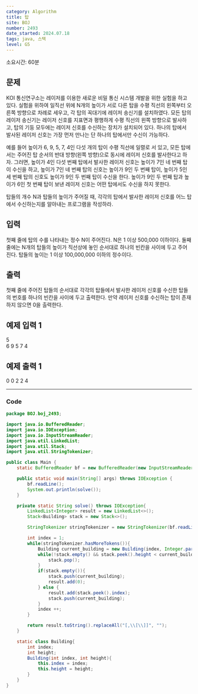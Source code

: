 ```yaml
---
category: Algorithm
title: 탑
site: BOJ
number: 2493
date_started: 2024.07.18
tags: java, 스택
level: G5
---
```


소요시간: 60분

## 문제

KOI 통신연구소는 레이저를 이용한 새로운 비밀 통신 시스템 개발을 위한 실험을 하고 있다. 실험을 위하여 일직선 위에 N개의 높이가 서로 다른 탑을 수평 직선의 왼쪽부터 오른쪽 방향으로 차례로 세우고, 각 탑의 꼭대기에 레이저 송신기를 설치하였다. 모든 탑의 레이저 송신기는 레이저 신호를 지표면과 평행하게 수평 직선의 왼쪽 방향으로 발사하고, 탑의 기둥 모두에는 레이저 신호를 수신하는 장치가 설치되어 있다. 하나의 탑에서 발사된 레이저 신호는 가장 먼저 만나는 단 하나의 탑에서만 수신이 가능하다.

예를 들어 높이가 6, 9, 5, 7, 4인 다섯 개의 탑이 수평 직선에 일렬로 서 있고, 모든 탑에서는 주어진 탑 순서의 반대 방향(왼쪽 방향)으로 동시에 레이저 신호를 발사한다고 하자. 그러면, 높이가 4인 다섯 번째 탑에서 발사한 레이저 신호는 높이가 7인 네 번째 탑이 수신을 하고, 높이가 7인 네 번째 탑의 신호는 높이가 9인 두 번째 탑이, 높이가 5인 세 번째 탑의 신호도 높이가 9인 두 번째 탑이 수신을 한다. 높이가 9인 두 번째 탑과 높이가 6인 첫 번째 탑이 보낸 레이저 신호는 어떤 탑에서도 수신을 하지 못한다.

탑들의 개수 N과 탑들의 높이가 주어질 때, 각각의 탑에서 발사한 레이저 신호를 어느 탑에서 수신하는지를 알아내는 프로그램을 작성하라.

## 입력

첫째 줄에 탑의 수를 나타내는 정수 N이 주어진다. N은 1 이상 500,000 이하이다. 둘째 줄에는 N개의 탑들의 높이가 직선상에 놓인 순서대로 하나의 빈칸을 사이에 두고 주어진다. 탑들의 높이는 1 이상 100,000,000 이하의 정수이다.

## 출력

첫째 줄에 주어진 탑들의 순서대로 각각의 탑들에서 발사한 레이저 신호를 수신한 탑들의 번호를 하나의 빈칸을 사이에 두고 출력한다. 만약 레이저 신호를 수신하는 탑이 존재하지 않으면 0을 출력한다.

## 예제 입력 1

5  
6 9 5 7 4

## 예제 출력 1

0 0 2 2 4

---

### Code

<!-- CODE-APPENDED:Main.java -->
```java
package BOJ.boj_2493;

import java.io.BufferedReader;
import java.io.IOException;
import java.io.InputStreamReader;
import java.util.LinkedList;
import java.util.Stack;
import java.util.StringTokenizer;

public class Main {
    static BufferedReader bf = new BufferedReader(new InputStreamReader(System.in));

    public static void main(String[] args) throws IOException {
        bf.readLine();
        System.out.println(solve());
    }

    private static String solve() throws IOException{
        LinkedList<Integer> result = new LinkedList<>();
        Stack<Building> stack = new Stack<>();

        StringTokenizer stringTokenizer = new StringTokenizer(bf.readLine());

        int index = 1;
        while(stringTokenizer.hasMoreTokens()){
            Building current_building = new Building(index, Integer.parseInt(stringTokenizer.nextToken()));
            while(!stack.empty() && stack.peek().height < current_building.height){
                stack.pop();
            }
            if(stack.empty()){
                stack.push(current_building);
                result.add(0);
            } else {
                result.add(stack.peek().index);
                stack.push(current_building);
            }
            index ++;
        }

        return result.toString().replaceAll("[,\\[\\]]", "");
    }

    static class Building{
        int index;
        int height;
        Building(int index, int height){
            this.index = index;
            this.height = height;
        }
    }
}

```
